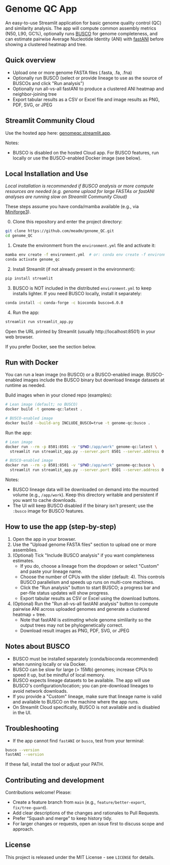 # Genome QC App

An easy-to-use Streamlit application for basic genome quality control (QC) and similarity analysis. The app will compute common assembly metrics (N50, L90, GC%), optionally runs [BUSCO](https://busco.ezlab.org/) for genome completeness, and can estimate pairwise Average Nucleotide Identity (ANI) with [fastANI](https://www.nature.com/articles/s41467-018-07641-9) before showing a clustered heatmap and tree.

## Quick overview

- Upload one or more genome FASTA files (.fasta, .fa, .fna)
- Optionally run BUSCO (select or provide lineage to use as the source of BUSCOs and click "Run analysis")
- Optionally run all-vs-all fastANI to produce a clustered ANI heatmap and neighbor-joining tree
- Export tabular results as a CSV or Excel file and image results as PNG, PDF, SVG, or JPEG

## Streamlit Community Cloud

Use the hosted app here: [genomeqc.streamlit.app](https://genomeqc.streamlit.app/).

Notes:
- BUSCO is disabled on the hosted Cloud app. For BUSCO features, run locally or use the BUSCO-enabled Docker image (see below).

## Local Installation and Use

*Local installation is recommended if BUSCO analysis or more compute resources are needed (e.g. genome upload for large FASTAs or fastANI analyses are running slow on Streamlit Community Cloud)*

These steps assume you have conda/mamba available (e.g., via [Miniforge3](https://github.com/conda-forge/miniforge)).

0. Clone this repository and enter the project directory:

```bash
git clone https://github.com/meadm/genome_QC.git
cd genome_QC
```

1. Create the environment from the `environment.yml` file and activate it:

```bash
mamba env create -f environment.yml  # or: conda env create -f environment.yml
conda activate genome_qc
```

2. Install Streamlit (if not already present in the environment):

```bash
pip install streamlit
```

3. BUSCO is NOT included in the distributed `environment.yml` to keep installs lighter. If you need BUSCO locally, install it separately:

```bash
conda install -c conda-forge -c bioconda busco=6.0.0
```

4. Run the app:

```bash
streamlit run streamlit_app.py
```

Open the URL printed by Streamlit (usually http://localhost:8501) in your web browser.

If you prefer Docker, see the section below.

## Run with Docker

You can run a lean image (no BUSCO) or a BUSCO-enabled image. BUSCO-enabled images include the BUSCO binary but download lineage datasets at runtime as needed.

Build images when in your cloned repo (examples):

```bash
# Lean image (default; no BUSCO)
docker build -t genome-qc:latest .

# BUSCO-enabled image
docker build --build-arg INCLUDE_BUSCO=true -t genome-qc:busco .
```

Run the app:

```bash
# Lean image
docker run --rm -p 8501:8501 -v "$PWD:/app/work" genome-qc:latest \
  streamlit run streamlit_app.py --server.port 8501 --server.address 0.0.0.0

# BUSCO-enabled image
docker run --rm -p 8501:8501 -v "$PWD:/app/work" genome-qc:busco \
  streamlit run streamlit_app.py --server.port 8501 --server.address 0.0.0.0
```

Notes:
- BUSCO lineage data will be downloaded on demand into the mounted volume (e.g., `/app/work`). Keep this directory writable and persistent if you want to cache downloads.
- The UI will keep BUSCO disabled if the binary isn't present; use the `:busco` image for BUSCO features.

## How to use the app (step-by-step)

1. Open the app in your browser.
2. Use the "Upload genome FASTA files" section to upload one or more assemblies.
3. (Optional) Tick "Include BUSCO analysis" if you want completeness estimates.
   - If you do, choose a lineage from the dropdown or select "Custom" and paste your lineage name.
   - Choose the number of CPUs with the slider (default: 4). This controls BUSCO parallelism and speeds up runs on multi-core machines.
   - Click the "Run analysis" button to start BUSCO; a progress bar and per-file status updates will show progress.
   - Export tabular results as CSV or Excel using the download buttons.
4. (Optional) Run the "Run all-vs-all fastANI analysis" button to compute pairwise ANI across uploaded genomes and generate a clustered heatmap + tree.
   - Note that fastANI is *estimating* whole genome simlilarity so the output trees may not be phylogenetically correct.
   - Download result images as PNG, PDF, SVG, or JPEG

## Notes about BUSCO

- BUSCO must be installed separately (conda/bioconda recommended) when running locally or via Docker.
- BUSCO can be slow for large (> 15Mb) genomes; increase CPUs to speed it up, but be mindful of local memory.
- BUSCO expects lineage datasets to be available. The app will use BUSCO's configuration/location; you can pre-download lineages to avoid network downloads.
- If you provide a "Custom" lineage, make sure that lineage name is valid and available to BUSCO on the machine where the app runs.
- On Streamlit Cloud specifically, BUSCO is not available and is disabled in the UI.

## Troubleshooting

- If the app cannot find `fastANI` or `busco`, test from your terminal:

```bash
busco --version
fastANI --version
```

If these fail, install the tool or adjust your PATH.

## Contributing and development

Contributions welcome! Please:

- Create a feature branch from `main` (e.g., `feature/better-export`, `fix/tree-guard`).
- Add clear descriptions of the changes and rationales to Pull Requests.
- Prefer “Squash and merge” to keep history tidy.
- For larger changes or requests, open an issue first to discuss scope and approach.

## License

This project is released under the MIT License - see `LICENSE` for details.
